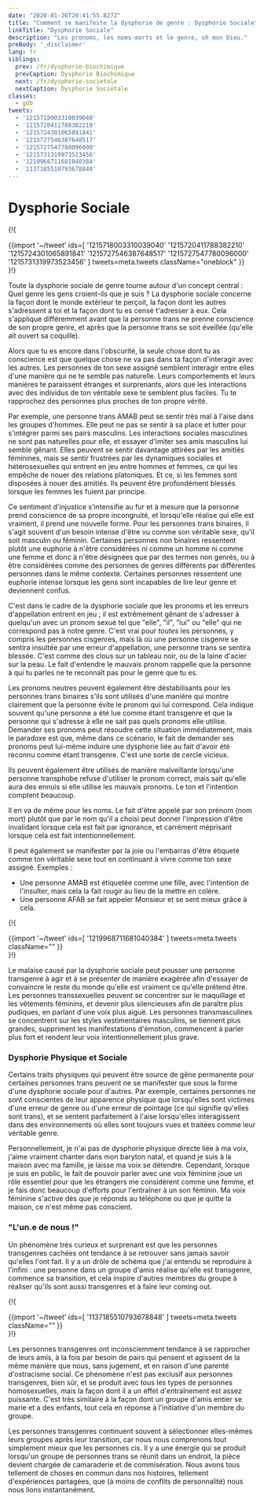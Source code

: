 ```yaml
---
date: "2020-01-26T20:41:55.827Z"
title: "Comment se manifeste la dysphorie de genre : Dysphorie Sociale"
linkTitle: "Dysphorie Sociale"
description: "Les pronoms, les noms-morts et le genre, oh mon Dieu."
preBody: '_disclaimer'
lang: fr
siblings:
  prev: /fr/dysphorie-biochimique
  prevCaption: Dysphorie Biochimique
  next: /fr/dysphorie-societale
  nextCaption: Dysphorie Sociétale
classes:
  - gdb
tweets:
  - '1215718003310039040'
  - '1215720411788382210'
  - '1215724301065891841'
  - '1215727546387648517'
  - '1215727547780096000'
  - '1215731319973523456'
  - '1219968711681040384'
  - '1137185510793678848'
---
```


# Dysphorie Sociale

{!{ <div class="gutter">{{import '~/tweet' ids=[
  '1215718003310039040'
  '1215720411788382210'
  '1215724301065891841'
  '1215727546387648517'
  '1215727547780096000'
  '1215731319973523456'
] tweets=meta.tweets className="oneblock" }} </div> }!}

Toute la dysphorie sociale de genre tourne autour d'un concept central : Quel genre les gens croient-ils que je suis ? La dysphorie sociale concerne la façon dont le monde extérieur te perçoit, la façon dont les autres s'adressent à toi et la façon dont tu es censé t'adresser à eux. Cela s'applique différemment avant que la personne trans ne prenne conscience de son propre genre, et après que la personne trans se soit éveillée (qu'elle ait ouvert sa coquille).

Alors que tu es encore dans l'obscurité, la seule chose dont tu as conscience est que quelque chose ne va pas dans ta façon d'interagir avec les autres. Les personnes de ton sexe assigné semblent interagir entre elles d'une manière qui ne te semble pas naturelle. Leurs comportements et leurs manières te paraissent étranges et surprenants, alors que les interactions avec des individus de ton véritable sexe te semblent plus faciles. Tu te rapprochez des personnes plus proches de ton propre vérité.

Par exemple, une personne trans AMAB peut se sentir très mal à l'aise dans les groupes d'hommes. Elle peut ne pas se sentir à sa place et lutter pour s'intégrer parmi ses pairs masculins. Les interactions sociales masculines ne sont pas naturelles pour elle, et essayer d'imiter ses amis masculins lui semble gênant. Elles peuvent se sentir davantage attirées par les amitiés féminines, mais se sentir frustrées par les dynamiques sociales et hétérosexuelles qui entrent en jeu entre hommes et femmes, ce qui les empêche de nouer des relations platoniques. Et ce, si les femmes sont disposées à nouer des amitiés. Ils peuvent être profondément blessés lorsque les femmes les fuient par principe.

Ce sentiment d'injustice s'intensifie au fur et à mesure que la personne prend conscience de sa propre incongruité, et lorsqu'elle réalise qui elle est vraiment, il prend une nouvelle forme. Pour les personnes trans binaires, il s'agit souvent d'un besoin intense d'être vu comme son véritable sexe, qu'il soit masculin ou féminin. Certaines personnes non binaires ressentent plutôt une euphorie à n'être considérées ni comme un homme ni comme une femme et donc à n'être désignées que par des termes non genrés, ou à être considérées comme des personnes de genres différents par différentes personnes dans le même contexte. Certaines personnes ressentent une euphorie intense lorsque les gens sont incapables de lire leur genre et deviennent confus.

C'est dans le cadre de la dysphorie sociale que les pronoms et les erreurs d'appellation entrent en jeu ; il est extrêmement gênant de s'adresser à quelqu'un avec un pronom sexué tel que "elle", "il", "lui" ou "elle" qui ne correspond pas à notre genre. C'est vrai pour *toutes* les personnes, y compris les personnes cisgenres, mais là où une personne cisgenre se sentira insultée par une erreur d'appellation, une personne trans se sentira blessée. C'est comme des clous sur un tableau noir, ou de la laine d'acier sur la peau. Le fait d'entendre le mauvais pronom rappelle que la personne à qui tu parles ne te reconnaît pas pour le genre que tu es.

Les pronoms neutres peuvent également être déstabilisants pour les personnes trans binaires s'ils sont utilisés d'une manière qui montre clairement que la personne évite le pronom qui lui correspond. Cela indique souvent qu'une personne a été lue comme étant transgenre et que la personne qui s'adresse à elle ne sait pas quels pronoms elle utilise. Demander ses pronoms peut résoudre cette situation immédiatement, mais le paradoxe est que, même dans ce scénario, le fait de demander ses pronoms peut lui-même induire une dysphorie liée au fait d'avoir été reconnu comme étant transgenre. C'est une sorte de cercle vicieux.

Ils peuvent également être utilisés de manière malveillante lorsqu'une personne transphobe refuse d'utiliser le pronom correct, mais sait qu'elle aura des ennuis si elle utilise les mauvais pronoms. Le ton et l'intention comptent beaucoup.

Il en va de même pour les noms. Le fait d'être appelé par son prénom (nom mort) plutôt que par le nom qu'il a choisi peut donner l'impression d'être invalidant lorsque cela est fait par ignorance, et carrément méprisant lorsque cela est fait intentionnellement.

Il peut également se manifester par la joie ou l'embarras d'être étiqueté comme ton véritable sexe tout en continuant à vivre comme ton sexe assigné. Exemples :

- Une personne AMAB est étiquetée comme une fille, avec l'intention de l'insulter, mais cela la fait rougir au lieu de la mettre en colère.
- Une personne AFAB se fait appeler Monsieur et se sent mieux grâce à cela.

{!{ <div class="gutter">{{import '~/tweet' ids=[
  '1219968711681040384'
] tweets=meta.tweets className="" }} </div> }!}

Le malaise causé par la dysphorie sociale peut pousser une personne transgenre à agir et à se présenter de manière exagérée afin d'essayer de convaincre le reste du monde qu'elle est vraiment ce qu'elle prétend être. Les personnes transsexuelles peuvent se concentrer sur le maquillage et les vêtements féminins, et devenir plus silencieuses afin de paraître plus pudiques, en parlant d'une voix plus aiguë. Les personnes transmasculines se concentrent sur les styles vestimentaires masculins, se tiennent plus grandes, suppriment les manifestations d'émotion, commencent à parler plus fort et rendent leur voix intentionnellement plus grave.

### Dysphorie Physique et Sociale

Certains traits physiques qui peuvent être source de gêne permanente pour certaines personnes trans peuvent ne se manifester que sous la forme d'une dysphorie sociale pour d'autres. Par exemple, certaines personnes ne sont conscientes de leur apparence physique que lorsqu'elles sont victimes d'une erreur de genre ou d'une erreur de pointage (ce qui signifie qu'elles sont trans), et se sentent parfaitement à l'aise lorsqu'elles interagissent dans des environnements où elles sont toujours vues et traitées comme leur véritable genre.

Personnellement, je n'ai pas de dysphorie physique directe liée à ma voix, j'aime vraiment chanter dans mon baryton natal, et quand je suis à la maison avec ma famille, je laisse ma voix se détendre. Cependant, lorsque je suis en public, le fait de pouvoir parler avec une voix féminine joue un rôle essentiel pour que les étrangers me considèrent comme une femme, et je fais donc beaucoup d'efforts pour l'entraîner à un son féminin. Ma voix féminine s'active dès que je réponds au téléphone ou que je quitte la maison, ce n'est même pas conscient.

### "L'un.e de nous !"

Un phénomène très curieux et surprenant est que les personnes transgenres cachées ont tendance à se retrouver sans jamais savoir qu'elles l'ont fait. Il y a un drôle de schéma que j'ai entendu se reproduire à l'infini : une personne dans un groupe d'amis réalise qu'elle est transgenre, commence sa transition, et cela inspire d'autres membres du groupe à réaliser qu'ils sont aussi transgenres et à faire leur coming out.

{!{ <div class="gutter">{{import '~/tweet' ids=[
  '1137185510793678848'
] tweets=meta.tweets className="" }} </div> }!}

Les personnes transgenres ont inconsciemment tendance à se rapprocher de leurs amis, à la fois par besoin de pairs qui pensent et agissent de la même manière que nous, sans jugement, et en raison d'une parenté d'ostracisme social. Ce phénomène n'est pas exclusif aux personnes transgenres, bien sûr, et se produit avec tous les types de personnes homosexuelles, mais la façon dont il a un effet d'entraînement est assez puissante. C'est très similaire à la façon dont un groupe d'amis entier se marie et a des enfants, tout cela en réponse à l'initiative d'un membre du groupe.

Les personnes transgenres continuent souvent à sélectionner elles-mêmes leurs groupes après leur transition, car nous nous comprenons tout simplement mieux que les personnes cis. Il y a une énergie qui se produit lorsqu'un groupe de personnes trans se réunit dans un endroit, la pièce devient chargée de camaraderie et de commisération. Nous avons tous tellement de choses en commun dans nos histoires, tellement d'expériences partagées, que (à moins de conflits de personnalité) nous nous lions instantanément.
